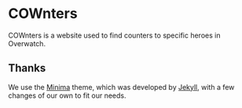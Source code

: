 # COWnters

COWnters is a website used to find counters to specific heroes in Overwatch.

## Thanks

We use the [Minima][0] theme, which was developed by [Jekyll][1], with a few changes
of our own to fit our needs.

[0]: https://github.com/jekyll/minima
[1]: https://github.com/jekyll/